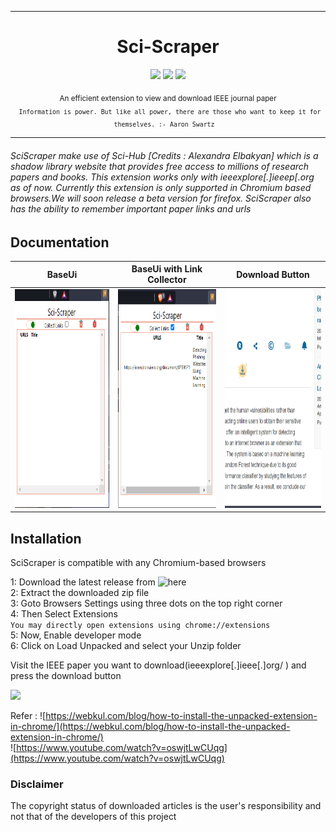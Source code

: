 
***
<h1 align="center">
Sci-Scraper
</h1>
<p align="center">
<img src="https://img.shields.io/badge/status-active-green.svg">
<img src="https://img.shields.io/github/issues-raw/tibinsunny/SciScraper">
<img src="https://img.shields.io/github/manifest-json/v/tibinsunny/SciScraper">
</p>
<p align="center">
<sub>
An efficient extension to view and download IEEE journal paper <br>
 <code> Information is power. But like all power, there are those who want to keep it for themselves. :- Aaron Swartz  </code>
</sub>  
</p>  
        
***
      
<p>
 <h6>
SciScraper make use of Sci-Hub [Credits : Alexandra Elbakyan] which is a shadow library website that provides free access to millions of research papers and books. This extension works only with ieeexplore[.]ieeep[.org as of now. Currently this extension is only supported in Chromium based browsers.We will soon release a beta version for firefox.
SciScraper also has the ability to remember important paper links and urls
</p>
   

## Documentation

 BaseUi  | BaseUi with Link Collector|Download Button
:----------:|:------------------:|:------------------:
<img src="https://github.com/bestreddit/bestreddit-asset/blob/main/sciscraper1.PNG" widht="350px" height="350px"/> | <img src="https://github.com/bestreddit/bestreddit-asset/blob/main/sciscraper2.PNG" widht="350px" height="350px"/>|<img src="https://github.com/bestreddit/bestreddit-asset/blob/main/downloadbtn.PNG" widht="350px" height="350px"/>
## Installation
SciScraper is compatible with any Chromium-based browsers

1: Download the latest release from ![here](https://github.com/Tibinsunny/SciScraper/releases/)   
2: Extract the downloaded zip file   
3: Goto Browsers Settings using three dots on the top right corner   
4: Then Select Extensions   
```You may directly open extensions using chrome://extensions```   
5: Now, Enable developer mode     
6: Click on Load Unpacked and select your Unzip folder

Visit the IEEE paper you want to download(ieeexplore[.]ieee[.]org/ ) and press the download button   

<img src="https://github.com/bestreddit/bestreddit-asset/blob/main/Capture_new.png">
          
Refer :    ![https://webkul.com/blog/how-to-install-the-unpacked-extension-in-chrome/](https://webkul.com/blog/how-to-install-the-unpacked-extension-in-chrome/) <br> ![https://www.youtube.com/watch?v=oswjtLwCUqg](https://www.youtube.com/watch?v=oswjtLwCUqg)

### Disclaimer
The copyright status of downloaded articles is the user's responsibility and not that of the developers of this project 
